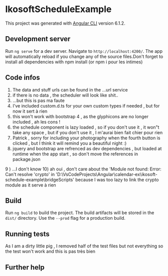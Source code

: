 # IkosoftScheduleExample

This project was generated with [Angular CLI](https://github.com/angular/angular-cli) version 6.1.2.

## Development server

Run `ng serve` for a dev server. Navigate to `http://localhost:4200/`. The app will automatically reload if you change any of the source files.Don't forget to install all dependencies with npm install (or npm i pour les intimes)

## Code infos

1) The data and stuff urls can be found in the ...url service 
2) if there is no data , the scheduler will look like shit..
3) ...but this is pas ma faute
4) I've included custom.d.ts for your own custom types if needed , but for now it sert à rien
5) this won't work with bootstrap 4 , as the glyphicons are no longer included , ah les cons !
6) the schedule component is lazy loaded , so if you don't use it , it won"t take any space , but if you don't use it , I m'aurai bien fait chier pour rien
7) Patrick , sorry for including your photography when the fourth button is clicked , but I think it will remind you a beautiful night :)
8) jquery and bootstrap are refrenced as dev dependencies , but loaded at runtime when the app start , so don't move the references in package.json

9 ) ...I don't know
10) ah oui , don't care about the 'Module not found: Error: Can't resolve 'crypto' in 'D:\VsCodeProjects\Angular\calendar-ex\ikosoft-schedule-example\bridgeScripts' because I was too lazy to link the crypto module as it serve à rien

## Build

Run `ng build` to build the project. The build artifacts will be stored in the `dist/` directory. Use the `--prod` flag for a production build.

## Running tests

As I am a dirty little pig , I removed half of the test files but not everything so the test won't work and this is pas très bien

## Further help


